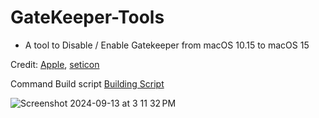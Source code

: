 # GateKeeper-Tools
- A tool to Disable / Enable Gatekeeper from macOS 10.15 to macOS 15

Credit: [Apple](https://www.manpagez.com/man/8/spctl/), [seticon](https://sveinbjorn.org/osxiconutils)

Command Build script [Building Script](https://github.com/chris1111/GateKeeper-Tools/blob/main/Build.md)

 
![Screenshot 2024-09-13 at 3 11 32 PM](https://github.com/user-attachments/assets/84c1795e-1be2-4167-ba31-6bb7f7378fcd)

